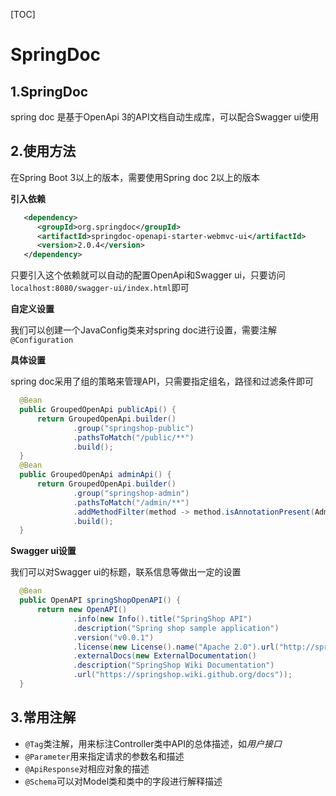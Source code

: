 [TOC]

# SpringDoc

## 1.SpringDoc

spring doc 是基于OpenApi 3的API文档自动生成库，可以配合Swagger ui使用



## 2.使用方法

在Spring Boot 3以上的版本，需要使用Spring doc 2以上的版本

**引入依赖**

```xml
   <dependency>
      <groupId>org.springdoc</groupId>
      <artifactId>springdoc-openapi-starter-webmvc-ui</artifactId>
      <version>2.0.4</version>
   </dependency>
```

只要引入这个依赖就可以自动的配置OpenApi和Swagger ui，只要访问`localhost:8080/swagger-ui/index.html`即可



**自定义设置**

我们可以创建一个JavaConfig类来对spring doc进行设置，需要注解`@Configuration`



**具体设置**

spring doc采用了组的策略来管理API，只需要指定组名，路径和过滤条件即可

```java
  @Bean
  public GroupedOpenApi publicApi() {
      return GroupedOpenApi.builder()
              .group("springshop-public")
              .pathsToMatch("/public/**")
              .build();
  }
  @Bean
  public GroupedOpenApi adminApi() {
      return GroupedOpenApi.builder()
              .group("springshop-admin")
              .pathsToMatch("/admin/**")
              .addMethodFilter(method -> method.isAnnotationPresent(Admin.class))
              .build();
  }

```



**Swagger ui设置**

我们可以对Swagger ui的标题，联系信息等做出一定的设置

```java
  @Bean
  public OpenAPI springShopOpenAPI() {
      return new OpenAPI()
              .info(new Info().title("SpringShop API")
              .description("Spring shop sample application")
              .version("v0.0.1")
              .license(new License().name("Apache 2.0").url("http://springdoc.org")))
              .externalDocs(new ExternalDocumentation()
              .description("SpringShop Wiki Documentation")
              .url("https://springshop.wiki.github.org/docs"));
  }
```



## 3.常用注解

+ `@Tag`类注解，用来标注Controller类中API的总体描述，如*用户接口*
+ `@Parameter`用来指定请求的参数名和描述
+ `@ApiResponse`对相应对象的描述
+ `@Schema`可以对Model类和类中的字段进行解释描述
